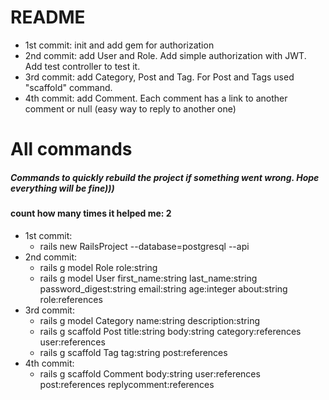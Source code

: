 # README

* 1st commit: init and add gem for authorization
* 2nd commit: add User and Role. Add simple authorization with JWT. Add test controller to test it. 
* 3rd commit: add Category, Post and Tag. For Post and Tags used "scaffold" command.  
* 4th commit: add Comment. Each comment has a link to another comment or null (easy way to reply to another one) 

# All commands
##### Commands to quickly rebuild the project if something went wrong. Hope everything will be fine))) 
#### count how many times it helped me: 2 

* 1st commit: 
   - rails new RailsProject --database=postgresql --api
* 2nd commit:
    - rails g model Role role:string
    - rails g model User first_name:string last_name:string password_digest:string email:string age:integer about:string role:references
* 3rd commit:
    - rails g model Category name:string description:string
    - rails g scaffold Post title:string body:string category:references user:references
    - rails g scaffold Tag tag:string post:references
* 4th commit:
    - rails g scaffold Comment body:string user:references post:references replycomment:references